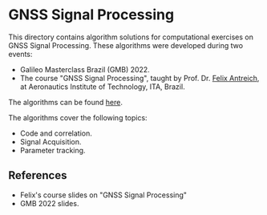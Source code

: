 # GNSS Signal Processing

This directory contains algorithm solutions for computational exercises on GNSS Signal Processing. These algorithms were developed during two events:
- Galileo Masterclass Brazil (GMB) 2022.
- The course "GNSS Signal Processing", taught by Prof. Dr. [Felix Antreich], at Aeronautics Institute of Technology, ITA, Brazil.

The algorithms can be found [here].

The algorithms cover the following topics:
- Code and correlation.
- Signal Acquisition.
- Parameter tracking.

## References

- Felix's course slides on "GNSS Signal Processing"
- GMB 2022 slides.

[Felix Antreich]: https://ieeexplore.ieee.org/author/37394570200
[here]: https://server.gage.upc.edu/TEACHING_MATERIAL/GMB2022/SOFTWARE/
